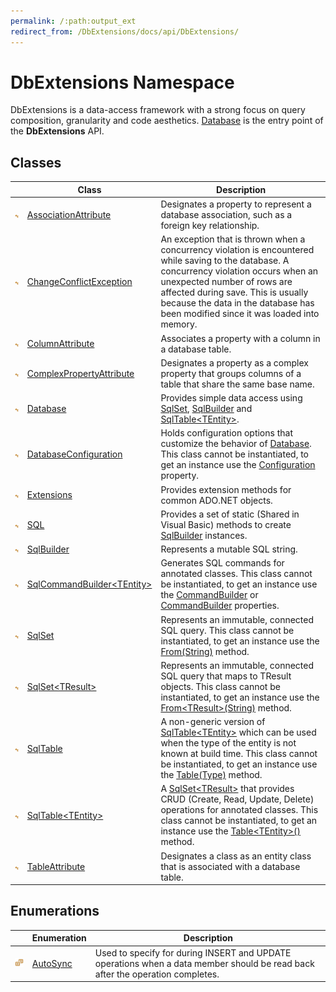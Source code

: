 ```yaml
---
permalink: /:path:output_ext
redirect_from: /DbExtensions/docs/api/DbExtensions/
---
```


DbExtensions Namespace
======================
DbExtensions is a data-access framework with a strong focus on query composition, granularity and code aesthetics. [Database][1] is the entry point of the **DbExtensions** API.


Classes
-------

|                 | Class                               | Description                                                                                                                                                                                                                                                                                          |
| --------------- | ----------------------------------- | ---------------------------------------------------------------------------------------------------------------------------------------------------------------------------------------------------------------------------------------------------------------------------------------------------- |
| ![Public class] | [AssociationAttribute][2]           | Designates a property to represent a database association, such as a foreign key relationship.                                                                                                                                                                                                       |
| ![Public class] | [ChangeConflictException][3]        | An exception that is thrown when a concurrency violation is encountered while saving to the database. A concurrency violation occurs when an unexpected number of rows are affected during save. This is usually because the data in the database has been modified since it was loaded into memory. |
| ![Public class] | [ColumnAttribute][4]                | Associates a property with a column in a database table.                                                                                                                                                                                                                                             |
| ![Public class] | [ComplexPropertyAttribute][5]       | Designates a property as a complex property that groups columns of a table that share the same base name.                                                                                                                                                                                            |
| ![Public class] | [Database][1]                       | Provides simple data access using [SqlSet][6], [SqlBuilder][7] and [SqlTable&lt;TEntity>][8].                                                                                                                                                                                                        |
| ![Public class] | [DatabaseConfiguration][9]          | Holds configuration options that customize the behavior of [Database][1]. This class cannot be instantiated, to get an instance use the [Configuration][10] property.                                                                                                                                |
| ![Public class] | [Extensions][11]                    | Provides extension methods for common ADO.NET objects.                                                                                                                                                                                                                                               |
| ![Public class] | [SQL][12]                           | Provides a set of static (Shared in Visual Basic) methods to create [SqlBuilder][7] instances.                                                                                                                                                                                                       |
| ![Public class] | [SqlBuilder][7]                     | Represents a mutable SQL string.                                                                                                                                                                                                                                                                     |
| ![Public class] | [SqlCommandBuilder&lt;TEntity>][13] | Generates SQL commands for annotated classes. This class cannot be instantiated, to get an instance use the [CommandBuilder][14] or [CommandBuilder][15] properties.                                                                                                                                 |
| ![Public class] | [SqlSet][6]                         | Represents an immutable, connected SQL query. This class cannot be instantiated, to get an instance use the [From(String)][16] method.                                                                                                                                                               |
| ![Public class] | [SqlSet&lt;TResult>][17]            | Represents an immutable, connected SQL query that maps to TResult objects. This class cannot be instantiated, to get an instance use the [From&lt;TResult>(String)][18] method.                                                                                                                      |
| ![Public class] | [SqlTable][19]                      | A non-generic version of [SqlTable&lt;TEntity>][8] which can be used when the type of the entity is not known at build time. This class cannot be instantiated, to get an instance use the [Table(Type)][20] method.                                                                                 |
| ![Public class] | [SqlTable&lt;TEntity>][8]           | A [SqlSet&lt;TResult>][17] that provides CRUD (Create, Read, Update, Delete) operations for annotated classes. This class cannot be instantiated, to get an instance use the [Table&lt;TEntity>()][21] method.                                                                                       |
| ![Public class] | [TableAttribute][22]                | Designates a class as an entity class that is associated with a database table.                                                                                                                                                                                                                      |


Enumerations
------------

|                       | Enumeration    | Description                                                                                                                   |
| --------------------- | -------------- | ----------------------------------------------------------------------------------------------------------------------------- |
| ![Public enumeration] | [AutoSync][23] | Used to specify for during INSERT and UPDATE operations when a data member should be read back after the operation completes. |

[1]: Database/README.md
[2]: AssociationAttribute/README.md
[3]: ChangeConflictException/README.md
[4]: ColumnAttribute/README.md
[5]: ComplexPropertyAttribute/README.md
[6]: SqlSet/README.md
[7]: SqlBuilder/README.md
[8]: SqlTable_1/README.md
[9]: DatabaseConfiguration/README.md
[10]: Database/Configuration.md
[11]: Extensions/README.md
[12]: SQL/README.md
[13]: SqlCommandBuilder_1/README.md
[14]: SqlTable_1/CommandBuilder.md
[15]: SqlTable/CommandBuilder.md
[16]: Database/From_2.md
[17]: SqlSet_1/README.md
[18]: Database/From__1_2.md
[19]: SqlTable/README.md
[20]: Database/Table.md
[21]: Database/Table__1.md
[22]: TableAttribute/README.md
[23]: AutoSync/README.md
[Public class]: ../icons/pubclass.svg "Public class"
[Public enumeration]: ../icons/pubenumeration.svg "Public enumeration"